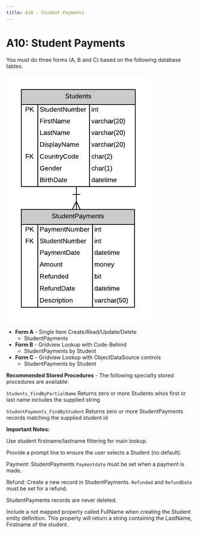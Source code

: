 ```yaml
---
title: A10 - Student Payments
---
```

# A10: Student Payments

You must do three forms (A, B and C) based on the following database tables.

![](./A10.png)

- **Form A** - Single Item Create/Read/Update/Delete
  - StudentPayments
- **Form B** - Gridview Lookup with Code-Behind
  - StudentPayments by Student
- **Form C** - Gridview Lookup with ObjectDataSource controls
  - StudentPayments by Student

**Recommended Stored Procedures** - The following specialty stored procedures are available:

`Students_FindByPartialName` Returns zero or more Students whos first or last name includes the supplied string

`StudentPayments_FindByStudent` Returns zero or more StudentPayments records matching the supplied student id

**Important Notes:** 

Use student firstname/lastname filtering for main lookup.

Provide a prompt line to ensure the user selects a Student (no default).

Payment: StudentPayments `Paymentdate` must be set when a payment is made.

Refund: Create a new record in StudentPayments. `Refunded` and `RefundDate` must be set for a refund.

StudentPayments records are never deleted.

Include a not mapped property called FullName when creating the Student entity definition. This property will return a string containing the LastName, Firstname of the student.
